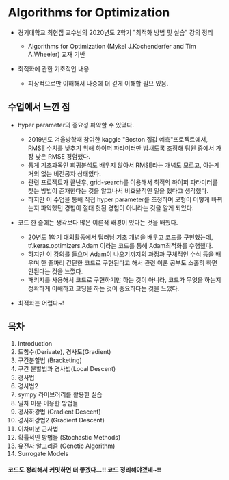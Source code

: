 # Algorithms for Optimization

- 경기대학교 최현집 교수님의 2020년도 2학기 "최적화 방법 및 실습" 강의 정리
    - Algorithms for Optimization (Mykel J.Kochenderfer and Tim A.Wheeler) 교재 기반

- 최적화에 관한 기초적인 내용
    - 피상적으로만 이해해서 나중에 더 깊게 이해할 필요 있음.

## 수업에서 느낀 점

- hyper parameter의 중요성 파악할 수 있었다.
    - 2019년도 겨울방학때 참여한 kaggle "Boston 집값 예측"프로젝트에서, RMSE 수치를 낮추기 위해 하이퍼 파라미터만 밤새도록 조정해 팀원 중에서 가장 낮은 RMSE 경험했다.
    - 통계 기초과목인 회귀분석도 배우지 않아서 RMSE라는 개념도 모르고, 아는게 거의 없는 비전공자 상태였다.
    - 관련 프로젝트가 끝난후, grid-search를 이용해서 최적의 하이퍼 파라미터를 찾는 방법이 존재한다는 것을 알고나서 비효율적인 일을 했다고 생각했다.
    - 하지만 이 수업을 통해 직접 hyper parameter를 조정하며 모형이 어떻게 바뀌는지 파악했던 경험이 절대 헛된 경험이 아니라는 것을 알게 되었다.
    
- 코드 한 줄에는 생각보다 많은 이론적 배경이 있다는 것을 배웠다.
    - 20년도 1학기 대외활동에서 딥러닝 기초 개념을 배우고 코드를 구현했는데, tf.keras.optimizers.Adam 이라는 코드를 통해 Adam최적화를 수행했다.
    - 하지만 이 강의를 들으며 Adam이 나오기까지의 과정과 구체적인 수식 등을 배우며 한 줄짜리 간단한 코드로 구현된다고 해서 관련 이론 공부도 소홀히 하면 안된다는 것을 느꼈다.
    - 패키지를 사용해서 코드로 구현하기만 하는 것이 아니라, 코드가 무엇을 하는지 정확하게 이해하고 코딩을 하는 것이 중요하다는 것을 느꼈다.
 
- 최적화는 어렵다~!
    

## 목차
1. Introduction
2. 도함수(Derivate), 경사도(Gradient)
3. 구간분할법 (Bracketing)
4. 구간 분할법과 경사법(Local Descent)
5. 경사법
6. 경사법2
7. sympy 라이브러리를 활용한 실습
8. 일차 미분 이용한 방법들
9. 경사하강법 (Gradient Descent) 
10. 경사하강법2 (Gradient Descent) 
11. 이차미분 근사법
12. 확률적인 방법들 (Stochastic Methods)
13. 유전자 알고리즘 (Genetic Algorithm)
14. Surrogate Models


#### 코드도 정리해서 커밋하면 더 좋겠다...!! 코드 정리해야겠네~!!
